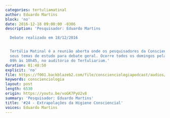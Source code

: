 ```yaml
---
categories: tertuliamatinal
author: Eduardo Martins
block: 'no'
date: 2016-12-18 09:00:00 -0306
description: 'Pesquisador: Eduardo Martins

  Debate realizado em 18/12/2016


  Tertúlia Matinal é a reunião aberta onde os pesquisadores da Conscienciologia apresentam
  seus temas de estudo para debate geral. Ocorre todos os domingos pela manhã, das
  09h às 10h45, no auditório do Tertuliarium.'
duration: 01:48:50
explicit: 'no'
file: https://f001.backblazeb2.com/file/conscienciologiapodcast/audios/voGK7PyU2v8.m4a
keywords: conscienciologia
layout: post
length: 6530
origin: https://youtu.be/voGK7PyU2v8
summary: 'Pesquisador: Eduardo Martins'
title: '#24 - Extrapolações da Higiene Consciencial'
voices: Eduardo Martins
---
```

